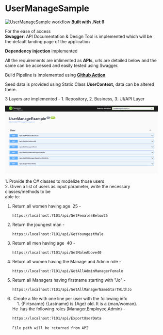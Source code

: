 # UserManageSample



![UserManageSample workflow](https://github.com/vishaletm/UserManageSample/actions/workflows/dotnet.yml/badge.svg)
**Built with .Net 6**

For the ease of access   
**Swagger**: API Documentation & Design Tool is implemented which will be the default landing page of the application

**Dependency injection** implemented

All the requirements are imlimented as **APIs**, urls are detailed below and the same can be accessed and easily tested using Swagger.

Build Pipeline is implemented using [**Github Action**](https://github.com/vishaletm/UserManageSample/actions)

Seed data is provided using Static Class **UserContext,** data can be altered there.

3 Layers are implemented - 1. Repository, 2. Business, 3. UI/API Layer

![alt text](https://github.com/vishaletm/UserManageSample/raw/main/.github/Screenshot.PNG)

1\. Provide the C# classes to modelize those users  
2\. Given a list of users as input parameter, write the necessary classes/methods to be  
able to:

1.  Return all women having age  25 -
    
        https://localhost:7101/api/GetFemalesBelow25
    
2.  Return the joungest man -
    
        https://localhost:7101/api/GetYoungestMale
    
3.  Return all men having age  40 - 
    
        https://localhost:7101/api/GetMaleAbove40
    
4.  Return all women having the Manage and Admin role - 
    
        https://localhost:7101/api/GetAllAdminManagerFemale
    
5.  Return all Managers having firstname starting with "Jo" - 
    
        https://localhost:7101/api/GetAllManagerNameStartWithJo
    
6.   Create a file with one line per user with the following info  
        1. {Firtsname} {Lastname} is {Age} old. It is a {man/woman}.            He  has the following roles (Manager,Employee,Admin) - 
    
        https://localhost:7101/api/ExportUserData
        
        File path will be returned from API
